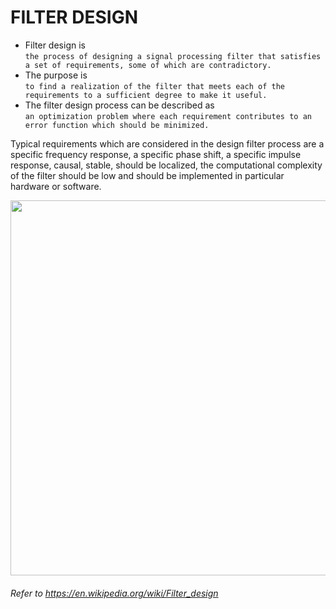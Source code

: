 # FILTER DESIGN  
* Filter design is  
```the process of designing a signal processing filter that satisfies a set of requirements, some of which are contradictory.```  
* The purpose is  
```to find a realization of the filter that meets each of the requirements to a sufficient degree to make it useful.```  
* The filter design process can be described as  
```an optimization problem where each requirement contributes to an error function which should be minimized.```

Typical requirements which are considered in the design filter process are a specific frequency response, a specific phase shift, a specific impulse response, causal, stable, should be localized, the computational complexity of the filter should be low and should be implemented in particular hardware or software.  
 

<img src="https://www.electronics-tutorials.ws/wp-content/uploads/2018/05/accircuits-acp17.gif" align ="center" width="600">


###### Refer to https://en.wikipedia.org/wiki/Filter_design